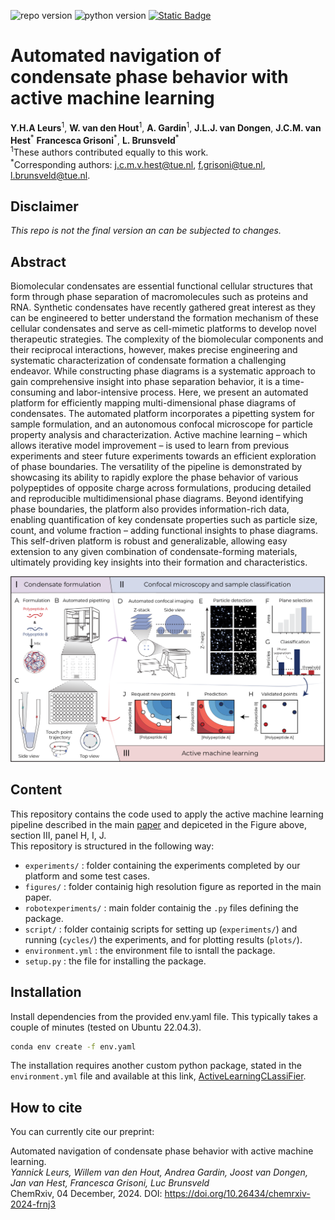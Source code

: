 ![repo version](https://img.shields.io/badge/Version-v.%201.1.0-green)
![python version](https://img.shields.io/badge/python-3.9_|_3.10_|_3.11|_3.12-blue)
[![Static Badge](https://img.shields.io/badge/ChemRxiv-10.26434/chemrxiv--2023-sqb5c)](https://doi.org/10.26434/chemrxiv-2024-frnj3)
<!-- [![Static Badge](https://img.shields.io/badge/Data-Zenodo:_10.5281/8289605-54af7d)](https:///zenodo.org/records/8289605) -->

<!-- Title-->
<h1 id="Title">Automated navigation of condensate phase behavior with active machine learning</h1>

**Y.H.A Leurs**<sup>1</sup>, **W. van den Hout**<sup>1</sup>, **A. Gardin**<sup>1</sup>, **J.L.J. van Dongen**, **J.C.M. van Hest**<sup>\*</sup> **Francesca Grisoni**<sup>\*</sup>, **L. Brunsveld**<sup>\*</sup>\
<sup>1</sup>These authors contributed equally to this work.\
<sup>\*</sup>Corresponding authors: j.c.m.v.hest@tue.nl, f.grisoni@tue.nl, l.brunsveld@tue.nl.

<h2 id="disclaimer">Disclaimer</h2>

_This repo is not the final version an can be subjected to changes._

<!-- Abstract-->
<h2 id="abstract">Abstract</h2>
Biomolecular condensates are essential functional cellular structures that form through phase separation of macromolecules such as proteins and RNA. Synthetic condensates have recently gathered great interest as they can be engineered to better understand the formation mechanism of these cellular condensates and serve as cell-mimetic platforms to develop novel therapeutic strategies. The complexity of the biomolecular components and their reciprocal interactions, however, makes precise engineering and systematic characterization of condensate formation a challenging endeavor. While constructing phase diagrams is a systematic approach to gain comprehensive insight into phase separation behavior, it is a time-consuming and labor-intensive process. Here, we present an automated platform for efficiently mapping multi-dimensional phase diagrams of condensates. The automated platform incorporates a pipetting system for sample formulation, and an autonomous confocal microscope for particle property analysis and characterization. Active machine learning – which allows iterative model improvement – is used to learn from previous experiments and steer future experiments towards an efficient exploration of phase boundaries. The versatility of the pipeline is demonstrated by showcasing its ability to rapidly explore the phase behavior of various polypeptides of opposite charge across formulations, producing detailed and reproducible multidimensional phase diagrams. Beyond identifying phase boundaries, the platform also provides information-rich data, enabling quantification of key condensate properties such as particle size, count, and volume fraction – adding functional insights to phase diagrams. This self-driven platform is robust and generalizable, allowing easy extension to any given combination of condensate-forming materials, ultimately providing key insights into their formation and characteristics.

![Figure 1](figures/fig1.png)

<!-- Content-->
<h2 id="content">Content</h2>

This repository contains the code used to apply the active machine learning pipeline described in the main [paper](https://doi.org/10.26434/chemrxiv-2024-frnj3) and depiceted in the Figure above, section III, panel H, I, J.\
This repository is structured in the following way:
-   `experiments/` : folder containing the experiments completed by our platform and some test cases.
-   `figures/` : folder containig high resolution figure as reported in the main paper.
-   `robotexperiments/` : main folder containig the `.py` files defining the package.
-   `script/` : folder containig scripts for setting up (`experiments/`) and running (`cycles/`) the experiments, and for plotting results (`plots/`).
-   `environment.yml` : the environment file to isntall the package.
-   `setup.py` : the file for installing the package.

<h2 id="installation">Installation</h2>
Install dependencies from the provided env.yaml file. This typically takes a couple of minutes (tested on Ubuntu 22.04.3).

```bash
conda env create -f env.yaml
```

The installation requires another custom python package, stated in the `environment.yml` file and available at this link, [ActiveLearningCLassiFier](https://github.com/AGardinon/ActiveLearningCLassiFier).

<h2 id="cite">How to cite</h2>
You can currently cite our preprint:

Automated navigation of condensate phase behavior with active machine learning.\
_Yannick Leurs, Willem van den Hout, Andrea Gardin, Joost van Dongen, Jan van Hest, Francesca Grisoni, Luc Brunsveld_\
ChemRxiv, 04 December, 2024.
DOI: https://doi.org/10.26434/chemrxiv-2024-frnj3
